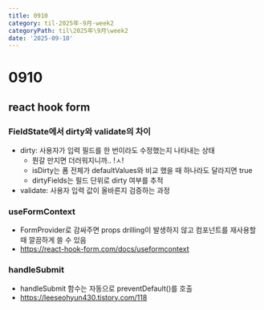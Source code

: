 ```yaml
---
title: 0910
category: til-2025年-9月-week2
categoryPath: til\2025年\9月\week2
date: '2025-09-10'
---
```

# 0910

## react hook form  
### FieldState에서 dirty와 validate의 차이  
- dirty: 사용자가 입력 필드를 한 번이라도 수정했는지 나타내는 상태  
	- 뭔갈 만지면 더러워지니까.. !ㅅ!  
	- isDirty는 폼 전체가 defaultValues와 비교 했을 때 하나라도 달라지면 true  
	- dirtyFields는 필드 단위로 dirty 여부를 추적  
- validate: 사용자 입력 값이 올바른지 검증하는 과정  
### useFormContext  
- FormProvider로 감싸주면 props drilling이 발생하지 않고 컴포넌트를 재사용할 때 깔끔하게 쓸 수 있음  
- https://react-hook-form.com/docs/useformcontext  
### handleSubmit  
- handleSubmit 함수는 자동으로 preventDefault()를 호출  
- https://leeseohyun430.tistory.com/118

